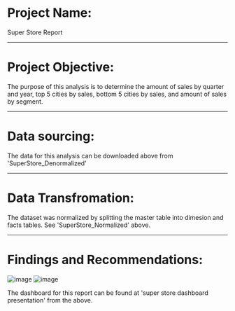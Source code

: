 # Project Name:

Super Store Report

---

# Project Objective:

The purpose of this analysis is to determine the  amount of sales by quarter and year, top 5 cities by sales, bottom 5 cities by sales, and amount of sales by segment.

---

# Data sourcing:

The data for this analysis can be downloaded above from 'SuperStore_Denormalized'

---
# Data Transfromation:

The dataset was normalized by splitting the master table into dimesion and facts tables.
See 'SuperStore_Normalized' above.

---

# Findings and Recommendations:

![image](https://user-images.githubusercontent.com/106287208/175520123-bdfdc770-b838-4395-bf98-bf74834a8cfa.png)
![image](https://user-images.githubusercontent.com/106287208/175520262-1ee89197-9ec7-4b98-bd13-013ceaa0ce48.png)

The dashboard for this report can be found at 'super store dashboard presentation' from the above.
